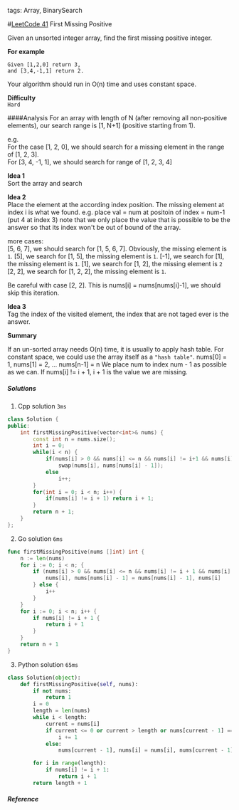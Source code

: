 tags: Array, BinarySearch

#[LeetCode 41] First Missing Positive

Given an unsorted integer array, find the first missing positive integer.

**For example**

    Given [1,2,0] return 3,
    and [3,4,-1,1] return 2.

Your algorithm should run in O(n) time and uses constant space.

**Difficulty**  
`Hard`

####Analysis
For an array with length of N (after removing all non-positive elements), our search range is [1, N+1] (positive starting from 1). 

e.g.   
For the case [1, 2, 0], we should search for a missing element in the range of [1, 2, 3].  
For [3, 4, -1, 1], we should search for range of [1, 2, 3, 4]

**Idea 1**  
Sort the array and search

**Idea 2**  
Place the element at the according index position. The missing element at index i is what we found.
e.g. 
place val = num at positoin of index = num-1 (put 4 at index 3)
note that we only place the value that is possible to be the answer so that its index won't be out of bound of the array.

more cases:  
[5, 6, 7], we should search for [1, 5, 6, 7]. Obviously, the missing element is `1`.
[5], we search for [1, 5], the missing element is `1`.
[-1], we search for [1], the missing element is `1`.
[1], we search for [1, 2], the missing element is `2`
[2, 2], we search for [1, 2, 2], the missing element is `1`.

Be careful with case [2, 2].
This is nums[i] = nums[nums[i]-1], we should skip this iteration.


**Idea 3**  
Tag the index of the visited element, the index that are not taged ever is the answer.


**Summary**

If an un-sorted array needs O(n) time, it is usually to apply hash table. For constant space, we could use the array itself as a `"hash table"`.
nums[0] = 1, nums[1] = 2, ... nums[n-1] = n
We place num to index num - 1 as possible as we can.
If nums[i] != i + 1, i + 1 is the value we are missing.

##### Solutions

1. Cpp solution `3ms`

```cpp
class Solution {
public:
    int firstMissingPositive(vector<int>& nums) {
        const int n = nums.size();
        int i = 0;
        while(i < n) {
            if(nums[i] > 0 && nums[i] <= n && nums[i] != i+1 && nums[i] != nums[nums[i] - 1])
                swap(nums[i], nums[nums[i] - 1]);
            else
                i++;
        }
        for(int i = 0; i < n; i++) {
            if(nums[i] != i + 1) return i + 1;
        }
        return n + 1;
    }
};
```

2. Go solution `6ms`

```go
func firstMissingPositive(nums []int) int {
    n := len(nums)
    for i := 0; i < n; {
        if (nums[i] > 0 && nums[i] <= n && nums[i] != i + 1 && nums[i] != nums[nums[i] - 1]) {
            nums[i], nums[nums[i] - 1] = nums[nums[i] - 1], nums[i]
        } else {
            i++
        }
    }
    for i := 0; i < n; i++ {
        if nums[i] != i + 1 {
            return i + 1
        }
    }
    return n + 1
}
```

3. Python solution `65ms`

```python
class Solution(object):
    def firstMissingPositive(self, nums):
        if not nums:
            return 1
        i = 0
        length = len(nums)
        while i < length:
            current = nums[i]
            if current <= 0 or current > length or nums[current - 1] == current:
                i += 1
            else:
                nums[current - 1], nums[i] = nums[i], nums[current - 1]

        for i in range(length):
            if nums[i] != i + 1:
                return i + 1
        return length + 1
```

##### Reference

[LeetCode 41]:https://leetcode.com/problems/first-missing-positive
